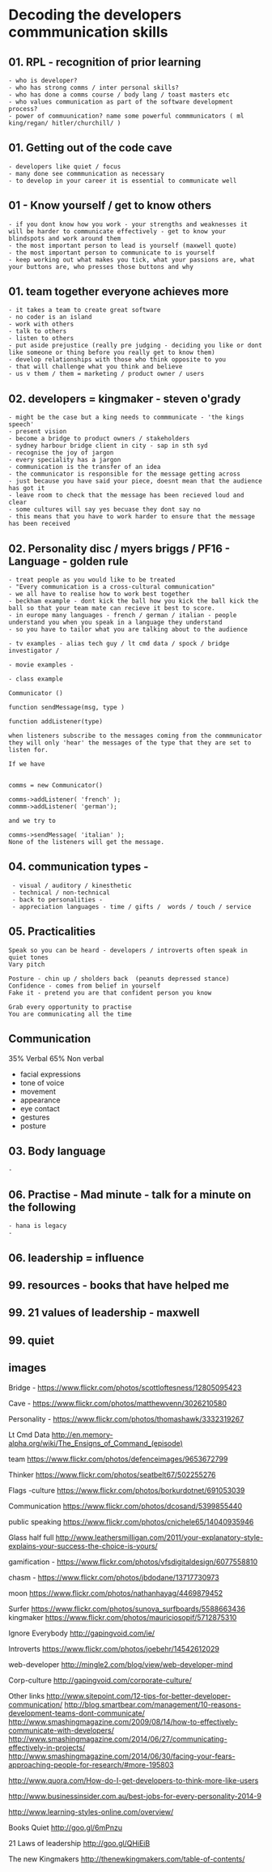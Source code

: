 # Decoding the developers commmunication skills

## 01. RPL - recognition of prior learning
	- who is developer?
	- who has strong comms / inter personal skills?
	- who has done a comms course / body lang / toast masters etc
    - who values communication as part of the software development process?    
    - power of commuunication? name some powerful commmunicators ( ml king/regan/ hitler/churchill/ )

## 01. Getting out of the code cave
	- developers like quiet / focus 
	- many done see commmunication as necessary
	- to develop in your career it is essential to communicate well

## 01 - Know yourself  / get to know others 
	- if you dont know how you work - your strengths and weaknesses it will be harder to communicate effectively - get to know your blindspots and work around them
	- the most important person to lead is yourself (maxwell quote)
	- the most important person to communicate to is yourself
	- keep working out what makes you tick, what your passions are, what your buttons are, who presses those buttons and why

## 01. team  together everyone achieves more
	- it takes a team to create great software
	- no coder is an island
	- work with others
	- talk to others
	- listen to others
	- put aside prejustice (really pre judging - deciding you like or dont like someone or thing before you really get to know them)
	- develop relationships with those who think opposite to you 
	- that will challenge what you think and believe
	- us v them / them = marketing / product owner / users

## 02. developers = kingmaker - steven o'grady
	- might be the case but a king needs to commmunicate - 'the kings speech'
	- present vision
	- become a bridge to product owners / stakeholders
	- sydney harbour bridge client in city - sap in sth syd 
	- recognise the joy of jargon 
	- every speciality has a jargon 
	- communication is the transfer of an idea
	- the communicator is responsible for the message getting across
	- just because you have said your piece, doesnt mean that the audience has got it
	- leave room to check that the message has been recieved loud and clear
	- some cultures will say yes becuase they dont say no
	- this means that you have to work harder to ensure that the message has been received
	

## 02. Personality disc / myers briggs / PF16 - Language - golden rule
	- treat people as you would like to be treated
	- "Every communication is a cross-cultural communication"
	- we all have to realise how to work best together
	- beckham example - dont kick the ball how you kick the ball kick the ball so that your team mate can recieve it best to score.
	- in europe many languages - french / german / italian - people understand you when you speak in a language they understand
	- so you have to tailor what you are talking about to the audience 

	- tv examples - alias tech guy / lt cmd data / spock / bridge investigator / 

	- movie examples - 

	- class example
	
	Communicator () 

	function sendMessage(msg, type )

	function addListener(type)

	when listeners subscribe to the messages coming from the commmunicator they will only 'hear' the messages of the type that they are set to listen for.

	If we have 


	comms = new Communicator()

	comms->addListener( 'french' );
	commm->addListener( 'german');

	and we try to 

	comms->sendMessage( 'italian' );
	None of the listeners will get the message.


## 04. communication types - 
	 - visual / auditory / kinesthetic
	 - technical / non-technical
	 - back to personalities - 
	 - appreciation languages - time / gifts /  words / touch / service
 

## 05. Practicalities

	Speak so you can be heard - developers / introverts often speak in quiet tones
	Vary pitch 
	
	Posture - chin up / sholders back  (peanuts depressed stance)
    Confidence - comes from belief in yourself
    Fake it - pretend you are that confident person you know

    Grab every opportunity to practise
    You are communicating all the time


## Communication 
35% Verbal 
65% Non verbal
 - facial expressions
 - tone of voice
 - movement
 - appearance
 - eye contact
 - gestures
 - posture



## 03. Body language
	-     


## 06. Practise - Mad minute - talk for a minute on the following
	- hana is legacy
	- 

## 06. leadership = influence

## 99. resources - books that have helped me
## 99. 21 values of leadership - maxwell
## 99. quiet






## images
Bridge - 
https://www.flickr.com/photos/scottloftesness/12805095423

Cave -
https://www.flickr.com/photos/matthewvenn/3026210580

Personality -
https://www.flickr.com/photos/thomashawk/3332319267

Lt Cmd Data
http://en.memory-alpha.org/wiki/The_Ensigns_of_Command_(episode)

team
https://www.flickr.com/photos/defenceimages/9653672799

Thinker
https://www.flickr.com/photos/seatbelt67/502255276

Flags -culture
https://www.flickr.com/photos/borkurdotnet/691053039

Communication
https://www.flickr.com/photos/dcosand/5399855440

public speaking
https://www.flickr.com/photos/cnichele65/14040935946

Glass half full
http://www.leathersmilligan.com/2011/your-explanatory-style-explains-your-success-the-choice-is-yours/

gamification -
https://www.flickr.com/photos/vfsdigitaldesign/6077558810


chasm - 
https://www.flickr.com/photos/jbdodane/13717730973

moon
https://www.flickr.com/photos/nathanhayag/4469879452

Surfer
https://www.flickr.com/photos/sunova_surfboards/5588663436
kingmaker
https://www.flickr.com/photos/mauriciosopif/5712875310



Ignore Everybody
http://gapingvoid.com/ie/

Introverts 
https://www.flickr.com/photos/joebehr/14542612029

web-developer
http://mingle2.com/blog/view/web-developer-mind

Corp-culture
http://gapingvoid.com/corporate-culture/



Other links
http://www.sitepoint.com/12-tips-for-better-developer-communication/
http://blog.smartbear.com/management/10-reasons-development-teams-dont-communicate/
http://www.smashingmagazine.com/2009/08/14/how-to-effectively-communicate-with-developers/
http://www.smashingmagazine.com/2014/06/27/communicating-effectively-in-projects/
http://www.smashingmagazine.com/2014/06/30/facing-your-fears-approaching-people-for-research/#more-195803


http://www.quora.com/How-do-I-get-developers-to-think-more-like-users

http://www.businessinsider.com.au/best-jobs-for-every-personality-2014-9


http://www.learning-styles-online.com/overview/

Books
Quiet
http://goo.gl/6mPnzu

21 Laws of leadership
http://goo.gl/QHiEiB

The new Kingmakers
http://thenewkingmakers.com/table-of-contents/


